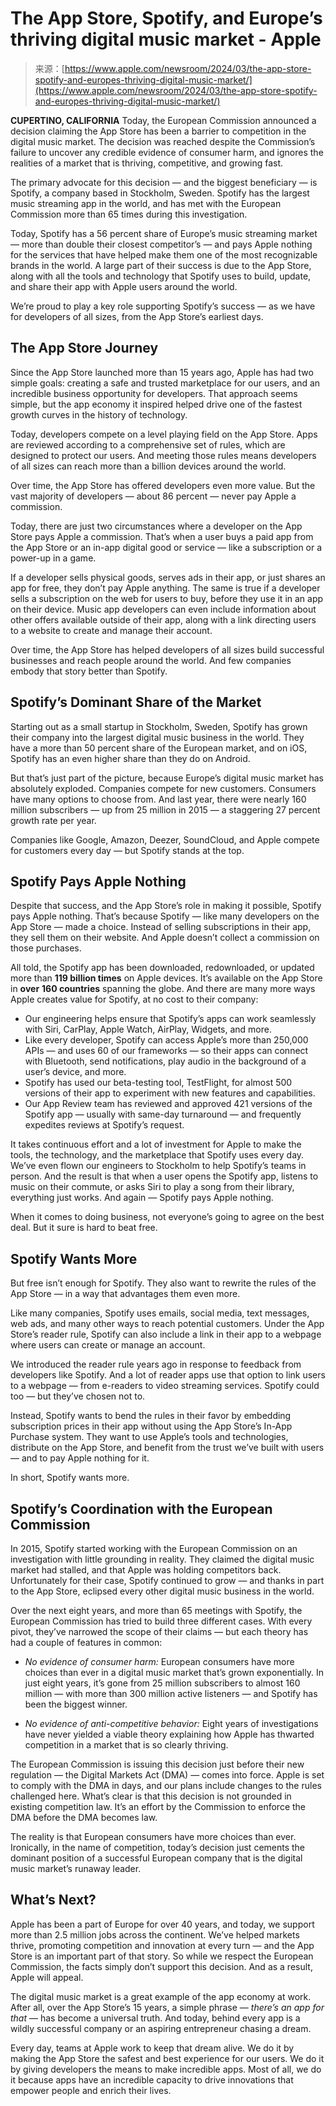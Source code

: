 <!--yml
category: 未分类
date: 2024-05-27 14:36:02
-->

# The App Store, Spotify, and Europe’s thriving digital music market - Apple

> 来源：[https://www.apple.com/newsroom/2024/03/the-app-store-spotify-and-europes-thriving-digital-music-market/](https://www.apple.com/newsroom/2024/03/the-app-store-spotify-and-europes-thriving-digital-music-market/)

**CUPERTINO, CALIFORNIA** Today, the European Commission announced a decision claiming the App Store has been a barrier to competition in the digital music market. The decision was reached despite the Commission’s failure to uncover any credible evidence of consumer harm, and ignores the realities of a market that is thriving, competitive, and growing fast.

The primary advocate for this decision — and the biggest beneficiary — is Spotify, a company based in Stockholm, Sweden. Spotify has the largest music streaming app in the world, and has met with the European Commission more than 65 times during this investigation.

Today, Spotify has a 56 percent share of Europe’s music streaming market — more than double their closest competitor’s — and pays Apple nothing for the services that have helped make them one of the most recognizable brands in the world. A large part of their success is due to the App Store, along with all the tools and technology that Spotify uses to build, update, and share their app with Apple users around the world.

We’re proud to play a key role supporting Spotify’s success — as we have for developers of all sizes, from the App Store’s earliest days.

## **The App Store Journey**

Since the App Store launched more than 15 years ago, Apple has had two simple goals: creating a safe and trusted marketplace for our users, and an incredible business opportunity for developers. That approach seems simple, but the app economy it inspired helped drive one of the fastest growth curves in the history of technology.

Today, developers compete on a level playing field on the App Store. Apps are reviewed according to a comprehensive set of rules, which are designed to protect our users. And meeting those rules means developers of all sizes can reach more than a billion devices around the world.

Over time, the App Store has offered developers even more value. But the vast majority of developers — about 86 percent — never pay Apple a commission.

Today, there are just two circumstances where a developer on the App Store pays Apple a commission. That’s when a user buys a paid app from the App Store or an in-app digital good or service — like a subscription or a power-up in a game.

If a developer sells physical goods, serves ads in their app, or just shares an app for free, they don’t pay Apple anything. The same is true if a developer sells a subscription on the web for users to buy, before they use it in an app on their device. Music app developers can even include information about other offers available outside of their app, along with a link directing users to a website to create and manage their account.

Over time, the App Store has helped developers of all sizes build successful businesses and reach people around the world. And few companies embody that story better than Spotify.

## **Spotify’s Dominant Share of the Market**

Starting out as a small startup in Stockholm, Sweden, Spotify has grown their company into the largest digital music business in the world. They have a more than 50 percent share of the European market, and on iOS, Spotify has an even higher share than they do on Android.

But that’s just part of the picture, because Europe’s digital music market has absolutely exploded. Companies compete for new customers. Consumers have many options to choose from. And last year, there were nearly 160 million subscribers — up from 25 million in 2015 — a staggering 27 percent growth rate per year.

Companies like Google, Amazon, Deezer, SoundCloud, and Apple compete for customers every day — but Spotify stands at the top.

## **Spotify Pays Apple Nothing**

Despite that success, and the App Store’s role in making it possible, Spotify pays Apple nothing. That’s because Spotify — like many developers on the App Store — made a choice. Instead of selling subscriptions in their app, they sell them on their website. And Apple doesn’t collect a commission on those purchases.

All told, the Spotify app has been downloaded, redownloaded, or updated more than **119 billion times** on Apple devices. It’s available on the App Store in **over** **160 countries** spanning the globe. And there are many more ways Apple creates value for Spotify, at no cost to their company:

*   Our engineering helps ensure that Spotify’s apps can work seamlessly with Siri, CarPlay, Apple Watch, AirPlay, Widgets, and more.
*   Like every developer, Spotify can access Apple’s more than 250,000 APIs — and uses 60 of our frameworks — so their apps can connect with Bluetooth, send notifications, play audio in the background of a user’s device, and more.
*   Spotify has used our beta-testing tool, TestFlight, for almost 500 versions of their app to experiment with new features and capabilities.
*   Our App Review team has reviewed and approved 421 versions of the Spotify app — usually with same-day turnaround — and frequently expedites reviews at Spotify’s request.

It takes continuous effort and a lot of investment for Apple to make the tools, the technology, and the marketplace that Spotify uses every day. We’ve even flown our engineers to Stockholm to help Spotify’s teams in person. And the result is that when a user opens the Spotify app, listens to music on their commute, or asks Siri to play a song from their library, everything just works. And again — Spotify pays Apple nothing.

When it comes to doing business, not everyone’s going to agree on the best deal. But it sure is hard to beat free.

## **Spotify Wants More**

But free isn’t enough for Spotify. They also want to rewrite the rules of the App Store — in a way that advantages them even more.

Like many companies, Spotify uses emails, social media, text messages, web ads, and many other ways to reach potential customers. Under the App Store’s reader rule, Spotify can also include a link in their app to a webpage where users can create or manage an account.

We introduced the reader rule years ago in response to feedback from developers like Spotify. And a lot of reader apps use that option to link users to a webpage — from e-readers to video streaming services. Spotify could too — but they’ve chosen not to.

Instead, Spotify wants to bend the rules in their favor by embedding subscription prices in their app without using the App Store’s In-App Purchase system. They want to use Apple’s tools and technologies, distribute on the App Store, and benefit from the trust we’ve built with users — and to pay Apple nothing for it.

In short, Spotify wants more.

## **Spotify’s Coordination with the European Commission**

In 2015, Spotify started working with the European Commission on an investigation with little grounding in reality. They claimed the digital music market had stalled, and that Apple was holding competitors back. Unfortunately for their case, Spotify continued to grow — and thanks in part to the App Store, eclipsed every other digital music business in the world.

Over the next eight years, and more than 65 meetings with Spotify, the European Commission has tried to build three different cases. With every pivot, they’ve narrowed the scope of their claims — but each theory has had a couple of features in common:

*   *No evidence of consumer harm:* European consumers have more choices than ever in a digital music market that’s grown exponentially. In just eight years, it’s gone from 25 million subscribers to almost 160 million — with more than 300 million active listeners — and Spotify has been the biggest winner.

*   *No evidence of anti-competitive behavior:* Eight years of investigations have never yielded a viable theory explaining how Apple has thwarted competition in a market that is so clearly thriving.

The European Commission is issuing this decision just before their new regulation — the Digital Markets Act (DMA) — comes into force. Apple is set to comply with the DMA in days, and our plans include changes to the rules challenged here. What’s clear is that this decision is not grounded in existing competition law. It’s an effort by the Commission to enforce the DMA before the DMA becomes law.

The reality is that European consumers have more choices than ever. Ironically, in the name of competition, today’s decision just cements the dominant position of a successful European company that is the digital music market’s runaway leader.

## **What’s Next?**

Apple has been a part of Europe for over 40 years, and today, we support more than 2.5 million jobs across the continent. We’ve helped markets thrive, promoting competition and innovation at every turn — and the App Store is an important part of that story. So while we respect the European Commission, the facts simply don’t support this decision. And as a result, Apple will appeal.

The digital music market is a great example of the app economy at work. After all, over the App Store’s 15 years, a simple phrase — *there’s an app for that* — has become a universal truth. And today, behind every app is a wildly successful company or an aspiring entrepreneur chasing a dream.

Every day, teams at Apple work to keep that dream alive. We do it by making the App Store the safest and best experience for our users. We do it by giving developers the means to make incredible apps. Most of all, we do it because apps have an incredible capacity to drive innovations that empower people and enrich their lives.